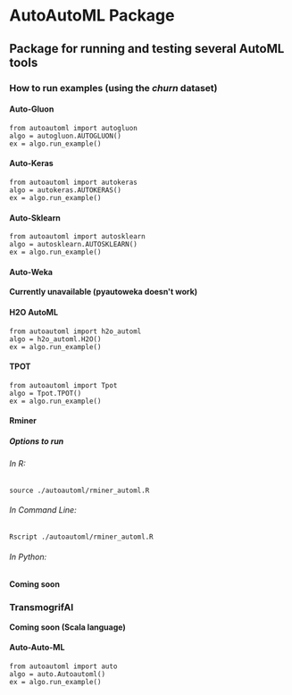 # AutoAutoML Package

## Package for running and testing several AutoML tools

### How to run examples (using the *churn* dataset)

#### Auto-Gluon
```
from autoautoml import autogluon
algo = autogluon.AUTOGLUON()
ex = algo.run_example()
```

#### Auto-Keras
```
from autoautoml import autokeras
algo = autokeras.AUTOKERAS()
ex = algo.run_example()
```

#### Auto-Sklearn
```
from autoautoml import autosklearn
algo = autosklearn.AUTOSKLEARN()
ex = algo.run_example()
```

#### Auto-Weka
**Currently unavailable (pyautoweka doesn't work)**

#### H2O AutoML
```
from autoautoml import h2o_automl
algo = h2o_automl.H2O()
ex = algo.run_example()
```

#### TPOT
```
from autoautoml import Tpot
algo = Tpot.TPOT()
ex = algo.run_example()
```

#### Rminer

##### Options to run

###### In R:
```
source ./autoautoml/rminer_automl.R
```

###### In Command Line:
```
Rscript ./autoautoml/rminer_automl.R
```

###### In Python:
**Coming soon**

### TransmogrifAI
**Coming soon (Scala language)**

#### Auto-Auto-ML
```
from autoautoml import auto
algo = auto.Autoautoml()
ex = algo.run_example()
```